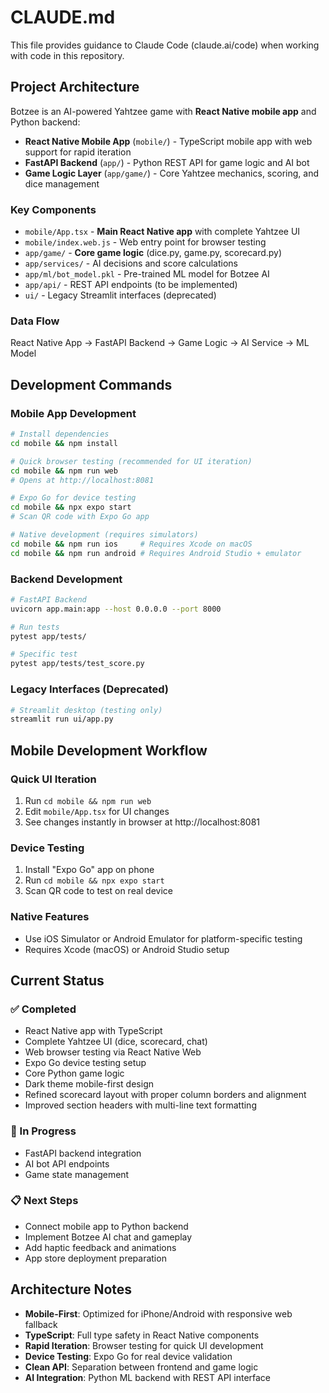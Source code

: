 # CLAUDE.md

This file provides guidance to Claude Code (claude.ai/code) when working with code in this repository.

## Project Architecture

Botzee is an AI-powered Yahtzee game with **React Native mobile app** and Python backend:

- **React Native Mobile App** (`mobile/`) - TypeScript mobile app with web support for rapid iteration
- **FastAPI Backend** (`app/`) - Python REST API for game logic and AI bot
- **Game Logic Layer** (`app/game/`) - Core Yahtzee mechanics, scoring, and dice management

### Key Components

- `mobile/App.tsx` - **Main React Native app** with complete Yahtzee UI
- `mobile/index.web.js` - Web entry point for browser testing
- `app/game/` - **Core game logic** (dice.py, game.py, scorecard.py)
- `app/services/` - AI decisions and score calculations
- `app/ml/bot_model.pkl` - Pre-trained ML model for Botzee AI
- `app/api/` - REST API endpoints (to be implemented)
- `ui/` - Legacy Streamlit interfaces (deprecated)

### Data Flow
React Native App → FastAPI Backend → Game Logic → AI Service → ML Model

## Development Commands

### Mobile App Development

```bash
# Install dependencies
cd mobile && npm install

# Quick browser testing (recommended for UI iteration)
cd mobile && npm run web
# Opens at http://localhost:8081

# Expo Go for device testing
cd mobile && npx expo start
# Scan QR code with Expo Go app

# Native development (requires simulators)
cd mobile && npm run ios     # Requires Xcode on macOS
cd mobile && npm run android # Requires Android Studio + emulator
```

### Backend Development

```bash
# FastAPI Backend
uvicorn app.main:app --host 0.0.0.0 --port 8000

# Run tests
pytest app/tests/

# Specific test
pytest app/tests/test_score.py
```

### Legacy Interfaces (Deprecated)

```bash
# Streamlit desktop (testing only)
streamlit run ui/app.py
```

## Mobile Development Workflow

### **Quick UI Iteration**
1. Run `cd mobile && npm run web`
2. Edit `mobile/App.tsx` for UI changes
3. See changes instantly in browser at http://localhost:8081

### **Device Testing**
1. Install "Expo Go" app on phone
2. Run `cd mobile && npx expo start`
3. Scan QR code to test on real device

### **Native Features**
- Use iOS Simulator or Android Emulator for platform-specific testing
- Requires Xcode (macOS) or Android Studio setup

## Current Status

### **✅ Completed**
- React Native app with TypeScript
- Complete Yahtzee UI (dice, scorecard, chat)
- Web browser testing via React Native Web
- Expo Go device testing setup
- Core Python game logic
- Dark theme mobile-first design
- Refined scorecard layout with proper column borders and alignment
- Improved section headers with multi-line text formatting

### **🔄 In Progress**
- FastAPI backend integration
- AI bot API endpoints
- Game state management

### **📋 Next Steps**
- Connect mobile app to Python backend
- Implement Botzee AI chat and gameplay
- Add haptic feedback and animations
- App store deployment preparation

## Architecture Notes

- **Mobile-First**: Optimized for iPhone/Android with responsive web fallback
- **TypeScript**: Full type safety in React Native components
- **Rapid Iteration**: Browser testing for quick UI development
- **Device Testing**: Expo Go for real device validation
- **Clean API**: Separation between frontend and game logic
- **AI Integration**: Python ML backend with REST API interface